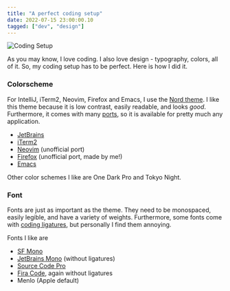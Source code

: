 ```yaml
---
title: "A perfect coding setup"
date: 2022-07-15 23:00:00.10
tagged: ["dev", "design"]
---
```


![Coding Setup](/images/coding-setup.png)

As you may know, I love coding. I also love design - typography, colors, all of 
it. So, my coding setup has to be perfect. Here is how I did it.

### Colorscheme

For IntelliJ, iTerm2, Neovim, Firefox and Emacs, I use the 
[Nord theme](https://www.nordtheme.com/). I like this theme because it is low 
contrast, easily readable, and looks _good_. Furthermore, it comes with many 
[ports](https://www.nordtheme.com/ports), so it is available for pretty much any
application.

- [JetBrains](https://plugins.jetbrains.com/plugin/10321-nord)
- [iTerm2](https://github.com/arcticicestudio/nord-iterm2)
- [Neovim](https://github.com/shaunsingh/nord.nvim) (unofficial port)
- [Firefox](https://addons.mozilla.org/en-US/firefox/addon/nord-milav/?utm_source=addons.mozilla.org&utm_medium=referral&utm_content=search)
  (unofficial port, made by me!)
- [Emacs](https://github.com/arcticicestudio/nord-emacs)

Other color schemes I like are One Dark Pro and Tokyo Night.

### Font

Fonts are just as important as the theme. They need to be monospaced, easily 
legible, and have a variety of weights. Furthermore, some fonts come with 
[coding ligatures](https://medium.com/larsenwork-andreas-larsen/ligatures-coding-fonts-5375ab47ef8e), 
but personally I find them annoying.

Fonts I like are

- [SF Mono](https://developer.apple.com/fonts/)
- [JetBrains Mono](https://www.jetbrains.com/lp/mono/) (without ligatures)
- [Source Code Pro](https://fonts.google.com/specimen/Source+Code+Pro)
- [Fira Code](https://github.com/tonsky/FiraCode), again without ligatures
- Menlo (Apple default)